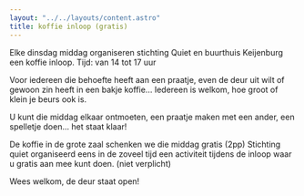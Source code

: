 ```yaml
---
layout: "../../layouts/content.astro"
title: koffie inloop (gratis)
---
```


Elke dinsdag middag organiseren stichting Quiet en buurthuis Keijenburg een koffie inloop.
Tijd: van 14 tot 17 uur

Voor iedereen die behoefte heeft aan een praatje, even de deur uit wilt of 
gewoon zin heeft in een bakje koffie... Iedereen is welkom, hoe groot of klein je beurs ook is.

U kunt die middag elkaar ontmoeten, een praatje maken met een ander, een spelletje doen...
het staat klaar!

De koffie in de grote zaal schenken we die middag gratis (2pp) 
Stichting quiet organiseerd eens in de zoveel tijd een activiteit tijdens de inloop 
waar u gratis aan mee kunt doen. (niet verplicht)

Wees welkom, de deur staat open!


